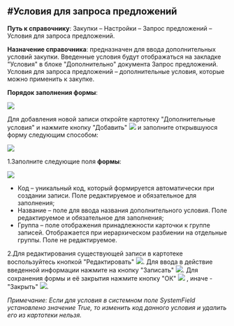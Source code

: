 ﻿#Условия для запроса предложений
----------
**Путь к справочнику**: Закупки – Настройки – Запрос предложений – Условия для запроса предложений.

**Назначение справочника**: предназначен для ввода дополнительных условий закупки. Введенные условия будут отображаться на закладке "Условия" в блоке "Дополнительно" документа Запрос предложений. Условия для запроса предложений – дополнительные условия, которые можно применить к закупке.

**Порядок заполнения формы**:

![](topic:.Закупки.AddFiles.Screenshot_Morozova_20.jpg)

Для добавления новой записи откройте картотеку "Дополнительные условия" и нажмите кнопку "Добавить"  ![](topic:Com.AddFiles.Btn_Add.png) и заполните открывшуюся форму следующим способом:

![](topic:.Закупки.AddFiles.Screenshot_Morozova_21.jpg)

1.Заполните следующие поля **формы**:

![](topic:.Закупки.AddFiles.Screenshot_Morozova_22.jpg)

- Код – уникальный код, который формируется автоматически при создании записи. Поле редактируемое и обязательное для заполнения;
- Название – поле для ввода названия дополнительного условия. Поле редактируемое и обязательное для заполнения;
- Группа – поле отображения принадлежности карточки к группе записей. Отображается при иерархическом разбиении на отдельные группы. Поле не редактируемое.

2.Для редактирования существующей записи в картотеке воспользуйтесь кнопкой "Редактировать" ![](topic:Com.AddFiles.Btn_Edit.png). Для ввода в действие введенной информации нажмите на кнопку "Записать" ![](topic:Com.AddFiles.Btn_ok_mini.png). Для сохранения формы и её закрытия нажмите кнопку "ОК" ![](topic:Com.AddFiles.Btn_Post.png) , иначе - "Закрыть" ![](topic:Com.AddFiles.BtnCloseCancel.png).


*Примечание: Если для условия в системном поле SystemField установлено значение True, то изменить код данного условия и удалить его из картотеки нельзя.*




